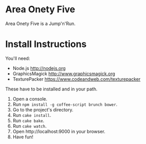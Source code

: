 # Area Onety Five

Area Onety Five is a Jump'n'Run.

# Install Instructions

You'll need:

* Node.js http://nodejs.org
* GraphicsMagick http://www.graphicsmagick.org
* TexturePacker https://www.codeandweb.com/texturepacker

These have to be installed and in your path.

1. Open a console.
2. Run `npm install -g coffee-script brunch bower`.
3. Go to the project's directory.
4. Run `cake install`.
5. Run `cake bake`.
6. Run `cake watch`.
7. Open http://localhost:9000 in your browser.
8. Have fun!
